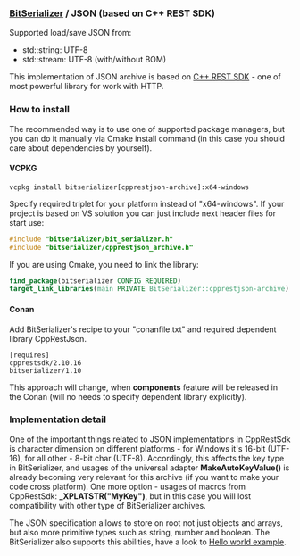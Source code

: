 ### [BitSerializer](../README.md) / JSON (based on C++ REST SDK)

Supported load/save JSON from:

- std::string: UTF-8
- std::stream: UTF-8 (with/without BOM)

This implementation of JSON archive is based on [C++ REST SDK](https://github.com/Microsoft/cpprestsdk) - one of most powerful library for work with HTTP.

### How to install
The recommended way is to use one of supported package managers, but you can do it manually via Cmake install command (in this case you should care about dependencies by yourself).
#### VCPKG
```shell
vcpkg install bitserializer[cpprestjson-archive]:x64-windows
```
Specify required triplet for your platform instead of "x64-windows".
If your project is based on VS solution you can just include next header files for start use:
```cpp
#include "bitserializer/bit_serializer.h"
#include "bitserializer/cpprestjson_archive.h"
```
If you are using Cmake, you need to link the library:
```cmake
find_package(bitserializer CONFIG REQUIRED)
target_link_libraries(main PRIVATE BitSerializer::cpprestjson-archive)
```
#### Conan
Add BitSerializer's recipe to your "conanfile.txt" and required dependent library CppRestJson.
```
[requires]
cpprestsdk/2.10.16
bitserializer/1.10
```
This approach will change, when **components** feature will be released in the Conan (will no needs to specify dependent library explicitly).

### Implementation detail
One of the important things related to JSON implementations in CppRestSdk is character dimension on different platforms - for Windows it's 16-bit (UTF-16), for all other - 8-bit char (UTF-8). Accordingly, this affects the key type in BitSerializer, and usages of the universal adapter **MakeAutoKeyValue()** is already becoming very relevant for this archive (if you want to make your code cross platform). One more option - usages of macros from CppRestSdk: **_XPLATSTR("MyKey")**, but in this case you will lost compatibility with other type of BitSerializer archives.

The JSON specification allows to store on root not just objects and arrays, but also more primitive types such as string, number and boolean.
The BitSerializer also supports this abilities, have a look to [Hello world example](../samples/hello_world/hello_world.cpp).
